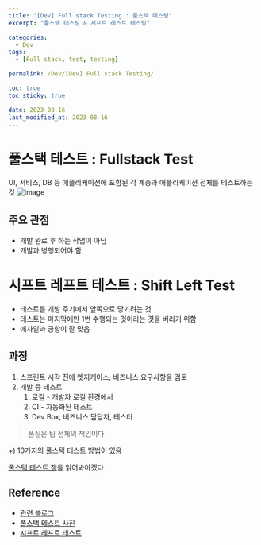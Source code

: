 ```yaml
---
title: "[Dev] Full stack Testing : 풀스택 테스팅"
excerpt: "풀스택 테스팅 & 시프트 레스트 테스팅"

categories:
  - Dev
tags:
  - [Full stack, test, testing]

permalink: /Dev/[Dev] Full stack Testing/

toc: true
toc_sticky: true

date: 2023-08-16
last_modified_at: 2023-08-16
---
```


# 풀스택 테스트 : Fullstack Test
UI, 서비스, DB 등 애플리케이션에 포함된 각 계층과 애플리케이션 전체를 테스트하는 것
![image](https://github.com/choiiis/minimal-mistakes-choiiis-customized/assets/41178045/07722606-698f-4a01-a1cd-20deefb98f5c)

## 주요 관점
- 개발 완료 후 하는 작업이 아님
- 개발과 병행되어야 함

# 시프트 레프트 테스트 : Shift Left Test
- 테스트를 개발 주기에서 앞쪽으로 당기려는 것
- 테스트는 마지막에만 1번 수행되는 것이라는 것을 버리기 위함
- 애자일과 궁합이 잘 맞음

## 과정
1. 스프린트 시작 전에 엣지케이스, 비즈니스 요구사항을 검토
2. 개발 중 테스트
    1. 로컬 - 개발자 로컬 환경에서
    2. CI - 자동화된 테스트 
    3. Dev Box, 비즈니스 담당자, 테스터
> 품질은 팀 전체의 책임이다

+) 10가지의 풀스택 테스트 방법이 있음


[풀스택 테스트 책](https://www.yes24.com/Product/Goods/118840967)을 읽어봐야겠다

## Reference
- [관련 블로그](https://jake-seo-dev.tistory.com/569)
- [풀스택 테스트 사진](https://www.oreilly.com/library/view/full-stack-testing/9781098108120/ch01.html)
- [시프트 레프트 테스트](https://jake-seo-dev.tistory.com/555#Shift%--Left%--Testing%--%EC%-D%B-%EB%-E%--%-F)